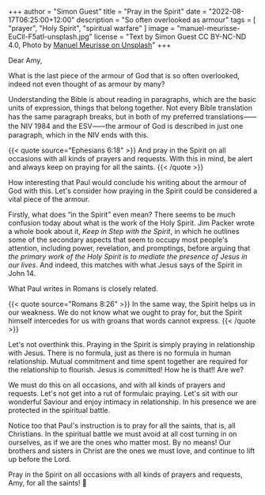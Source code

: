 +++
author = "Simon Guest"
title = "Pray in the Spirit"
date = "2022-08-17T06:25:00+12:00"
description = "So often overlooked as armour"
tags = [ "prayer", "Holy Spirit", "spiritual warfare" ]
image = "manuel-meurisse-EuCll-F5atI-unsplash.jpg"
license = "Text by Simon Guest CC BY-NC-ND 4.0, Photo by [Manuel Meurisse on Unsplash](https://unsplash.com/photos/EuCll-F5atI)"
+++

Dear Amy,

What is the last piece of the armour of God that is so often overlooked, indeed not even thought of as armour by many?

Understanding the Bible is about reading in paragraphs, which are the basic units of expression, things that belong together. Not every Bible translation has the same paragraph breaks, but in both of my preferred translations⸺the NIV 1984 and the ESV⸺the armour of God is described in just one paragraph, which in the NIV ends with this.

{{< quote source="Ephesians 6:18" >}}
And pray in the Spirit on all occasions with all kinds of prayers and requests. With this in mind, be alert and always keep on praying for all the saints.
{{< /quote >}}

How interesting that Paul would conclude his writing about the armour of God with this. Let's consider how praying in the Spirit could be considered a vital piece of the armour.

Firstly, what does “in the Spirit” even mean? There seems to be much confusion today about what is the work of the Holy Spirit. Jim Packer wrote a whole book about it, _Keep in Step with the Spirit_, in which he outlines some of the secondary aspects that seem to occupy most people's attention, including power, revelation, and promptings, before arguing that _the primary work of the Holy Spirit is to mediate the presence of Jesus in our lives_. And indeed, this matches with what Jesus says of the Spirit in John 14.

What Paul writes in Romans is closely related.

{{< quote source="Romans 8:26" >}}
In the same way, the Spirit helps us in our weakness. We do not know what we ought to pray for, but the Spirit himself intercedes for us with groans that words cannot express.
{{< /quote >}}

Let's not overthink this. Praying in the Spirit is simply praying in relationship with Jesus. There is no formula, just as there is no formula in human relationship. Mutual commitment and time spent together are required for the relationship to flourish. Jesus is committed! How he is that!! Are we?

We must do this on all occasions, and with all kinds of prayers and requests. Let's not get into a rut of formulaic praying. Let's sit with our wonderful Saviour and enjoy intimacy in relationship. In his presence we are protected in the spiritual battle.

Notice too that Paul's instruction is to pray for all the saints, that is, all Christians. In the spiritual battle we must avoid at all cost turning in on ourselves, as if we are the ones who matter most. By no means! Our brothers and sisters in Christ are the ones we must love, and continue to lift up before the Lord.

Pray in the Spirit on all occasions with all kinds of prayers and requests, Amy, for all the saints! 🙏

